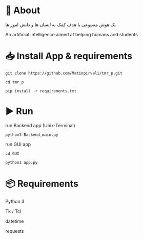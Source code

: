 # 📃 About
یک هوش مصنوعی با هدف کمک به انسان ها و دانش اموز ها

An artificial intelligence aimed at helping humans and students

# 📥 Install App & requirements

`git clone https://github.com/Matinpirvali/tmr_p.git`

`cd tmr_p`

`pip install -r requirements.txt`

# ▶️ Run 

run Backend app (Unix-Terminal)

`python3 Backend_main.py`

run GUI app

`cd GUI`

`python3 app.py`

# 📦 Requirements

Python 3

Tk / Tcl

datetime

requests
